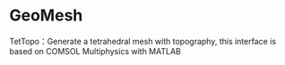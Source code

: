 # GeoMesh
TetTopo：Generate a tetrahedral mesh with topography, this interface is based on  COMSOL Multiphysics with MATLAB
